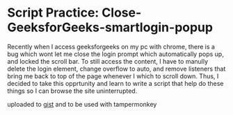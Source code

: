 # Script Practice: Close-GeeksforGeeks-smartlogin-popup
Recently when I access geeksforgeeks on my pc with chrome, there is a bug which wont let me close the login prompt which automatically pops up, and locked the scroll bar. To still access the content, I have to manully delete the login element, change overflow to auto, and remove listeners that bring me back to top of the page whenever I which to scroll down. 
Thus, I decided to take this opprtunity and learn to write a script that help do these things so I can browse the site uninterrupted.

uploaded to [gist](https://gist.github.com/kiraliu7/882ba8417ddad8c7d363e0a4b89192b5) and to be used with tampermonkey

